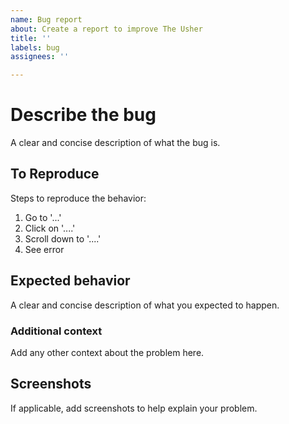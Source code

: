 ```yaml
---
name: Bug report
about: Create a report to improve The Usher
title: ''
labels: bug
assignees: ''

---
```


# Describe the bug

A clear and concise description of what the bug is.

## To Reproduce

Steps to reproduce the behavior:
1. Go to '...'
2. Click on '....'
3. Scroll down to '....'
4. See error

## Expected behavior

A clear and concise description of what you expected to happen.

### Additional context

Add any other context about the problem here.

## Screenshots

If applicable, add screenshots to help explain your problem.
